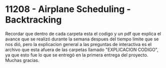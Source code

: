 # 11208 - Airplane Scheduling - Backtracking
Recordar que dentro de cada carpeta esta el codigo y un pdf que explica el avance que se realizó durante la semana
despues del tiempo limite que se nos dió, pero la explicacion general a las preguntas de interactiva es el archivo
que esta afuera de las carpetas llamado "EXPLICACION CODIGO", ya que esto fue lo que se entregó en la primera entrega del proyecto.
Muchas gracias.
